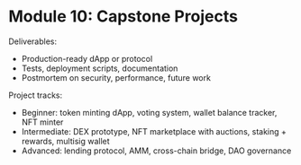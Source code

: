 # Module 10: Capstone Projects

Deliverables:
- Production-ready dApp or protocol
- Tests, deployment scripts, documentation
- Postmortem on security, performance, future work

Project tracks:
- Beginner: token minting dApp, voting system, wallet balance tracker, NFT minter
- Intermediate: DEX prototype, NFT marketplace with auctions, staking + rewards, multisig wallet
- Advanced: lending protocol, AMM, cross-chain bridge, DAO governance